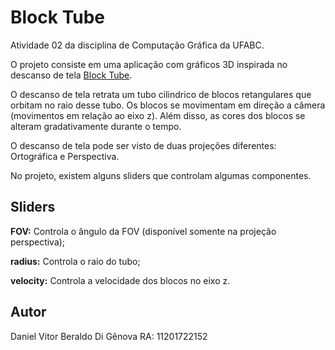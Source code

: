 # Block Tube

Atividade 02 da disciplina de Computação Gráfica da UFABC.

O projeto consiste em uma aplicação com gráficos 3D inspirada no descanso de tela [Block Tube](https://www.youtube.com/watch?v=L0JUBhpZlMw).

O descanso de tela retrata um tubo cilindrico de blocos retangulares que orbitam no raio desse tubo.
Os blocos se movimentam em direção a câmera (movimentos em relação ao eixo z).
Além disso, as cores dos blocos se alteram gradativamente durante o tempo.

O descanso de tela pode ser visto de duas projeções diferentes: Ortográfica e Perspectiva.

No projeto, existem alguns sliders que controlam algumas componentes.

## Sliders
<b>FOV:</b> Controla o ângulo da FOV (disponível somente na projeção perspectiva);

<b>radius:</b> Controla o raio do tubo;

<b>velocity:</b> Controla a velocidade dos blocos no eixo z.

## Autor

Daniel Vitor Beraldo Di Gênova RA: 11201722152
